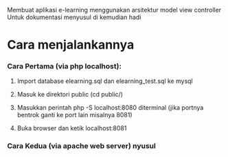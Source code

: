 Membuat aplikasi e-learning menggunakan arsitektur model view controller
Untuk dokumentasi menyusul di kemudian hadi

<h1>Cara menjalankannya</h1>
<h3>Cara Pertama (via php localhost):</h3>
<ol>
    <li>
        <p>Import database elearning.sql dan elearning_test.sql ke mysql </p>
    </li>
    <li>
        <p>Masuk ke direktori public (cd public/)</p>
    </li>
    <li>
        <p>Masukkan perintah php -S localhost:8080 diterminal (jika portnya bentrok ganti ke port lain misalnya 8081)</p>
    </li>
    <li>
        <p>Buka browser dan ketik localhost:8081</p>
    </li>
</ol>

<h3>Cara Kedua (via apache web server) nyusul<h3>

